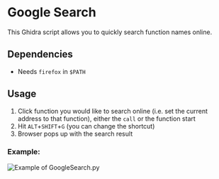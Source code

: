# Google Search

This Ghidra script allows you to quickly search function names online.

## Dependencies

- Needs `firefox` in `$PATH`

## Usage

1. Click function you would like to search online (i.e. set the current address to that function), either the `call` or the function start
2. Hit `ALT`+`SHIFT`+`G` (you can change the shortcut)
3. Browser pops up with the search result

### Example:

![Example of GoogleSearch.py](/img/GoogleSearch.png)
